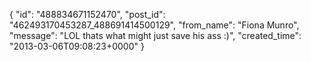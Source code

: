  {
   "id": "488834671152470",
   "post_id": "462493170453287_488691414500129",
   "from_name": "Fiona Munro",
   "message": "LOL thats what might just save his ass :)",
   "created_time": "2013-03-06T09:08:23+0000"
 }
